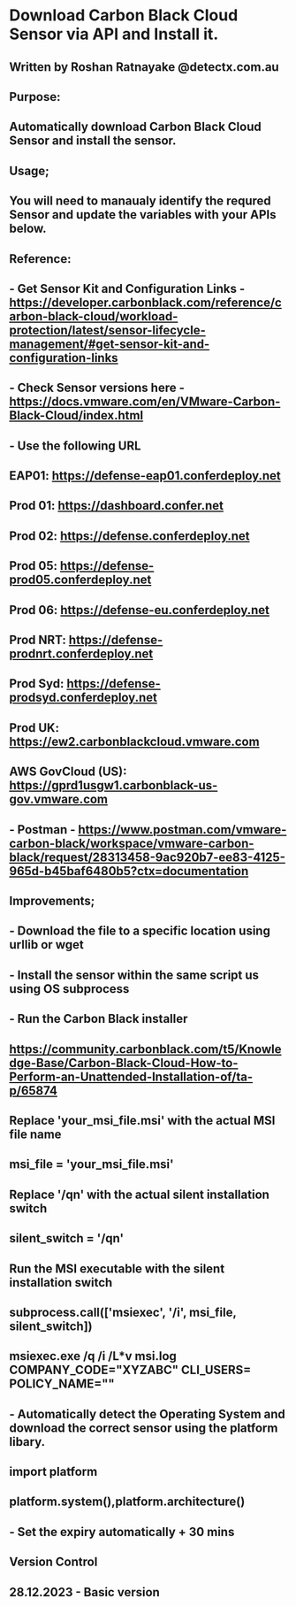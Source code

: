 # Download Carbon Black Cloud Sensor via API and Install it. 

##   Written by Roshan Ratnayake @detectx.com.au
##
##   Purpose: 
##
##    Automatically download Carbon Black Cloud Sensor and install the sensor.
##
##   Usage;
##    
##     You will need to manaualy identify the requred Sensor and update the variables with your APIs below.
##
##   Reference:
##     - Get Sensor Kit and Configuration Links - https://developer.carbonblack.com/reference/carbon-black-cloud/workload-protection/latest/sensor-lifecycle-management/#get-sensor-kit-and-configuration-links
##     - Check Sensor versions here - https://docs.vmware.com/en/VMware-Carbon-Black-Cloud/index.html
##     - Use the following URL
##       EAP01: https://defense-eap01.conferdeploy.net
##       Prod 01: https://dashboard.confer.net
##       Prod 02: https://defense.conferdeploy.net
##       Prod 05: https://defense-prod05.conferdeploy.net
##       Prod 06: https://defense-eu.conferdeploy.net
##       Prod NRT: https://defense-prodnrt.conferdeploy.net
##       Prod Syd: https://defense-prodsyd.conferdeploy.net
##       Prod UK: https://ew2.carbonblackcloud.vmware.com
##       AWS GovCloud (US): https://gprd1usgw1.carbonblack-us-gov.vmware.com
##    - Postman - https://www.postman.com/vmware-carbon-black/workspace/vmware-carbon-black/request/28313458-9ac920b7-ee83-4125-965d-b45baf6480b5?ctx=documentation
##
##   Improvements;
##
##     - Download the file to a specific location using urllib or wget
##     - Install the sensor within the same script us using OS subprocess
##     - Run the Carbon Black installer
##         https://community.carbonblack.com/t5/Knowledge-Base/Carbon-Black-Cloud-How-to-Perform-an-Unattended-Installation-of/ta-p/65874
##         Replace 'your_msi_file.msi' with the actual MSI file name
##         msi_file = 'your_msi_file.msi'
##         Replace '/qn' with the actual silent installation switch
##         silent_switch = '/qn'
##         Run the MSI executable with the silent installation switch
##         subprocess.call(['msiexec', '/i', msi_file, silent_switch])
##         msiexec.exe /q /i <Sensor Installer Path> /L*v msi.log COMPANY_CODE="XYZABC" CLI_USERS=<UserGroupSid> POLICY_NAME="<NAME Virtual Policy>"
##     - Automatically detect the Operating System and download the correct sensor using  the platform libary.
##        import platform
##        platform.system(),platform.architecture()
##     - Set the expiry automatically + 30 mins
##
##     Version Control
##
##     28.12.2023 - Basic version 
